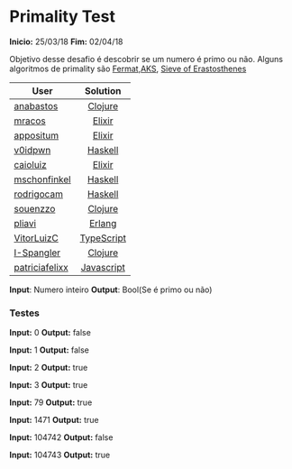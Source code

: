 # Primality Test

**Inicio:** 25/03/18
**Fim:** 02/04/18

Objetivo desse desafio é descobrir se um numero é primo ou não.
Alguns algoritmos de primality são [Fermat](https://en.wikipedia.org/wiki/Fermat_primality_test),[AKS](https://en.wikipedia.org/wiki/AKS_primality_test), [Sieve of Erastosthenes](https://en.wikipedia.org/wiki/Sieve_of_Eratosthenes)

| User        | Solution           |
| ------------- |:-------------:|
| [anabastos](https://github.com/anabastos) | [Clojure](https://github.com/lambda-study-group/desafios/tree/master/2-primality-test/anabastos) |
| [mracos](https://github.com/mracos) | [Elixir](https://github.com/lambda-study-group/desafios/tree/master/2-primality-test/mracos) |
| [appositum](https://github.com/appositum) | [Elixir](https://github.com/lambda-study-group/desafios/tree/master/2-primality-test/appositum) |
| [v0idpwn](https://github.com/v0idpwn) | [Haskell](https://github.com/lambda-study-group/desafios/tree/master/2-primality-test/v0idpwn) |
| [caioluiz](https://github.com/caioluiz) | [Elixir](https://github.com/lambda-study-group/desafios/tree/master/2-primality-test/caioluiz) |
| [mschonfinkel](https://github.com/mschonfinkel) | [Haskell](https://github.com/lambda-study-group/desafios/tree/master/2-primality-test/mschonfinkel) |
| [rodrigocam](https://github.com/mschonfinkel) | [Haskell](https://github.com/lambda-study-group/desafios/tree/master/2-primality-test/rodrigocam) |
| [souenzzo](https://github.com/souenzzo) | [Clojure](https://github.com/lambda-study-group/desafios/tree/master/2-primality-test/souenzzo) |
| [pliavi](https://github.com/pliavi) | [Erlang](https://github.com/lambda-study-group/desafios/tree/master/2-primality-test/pliavi) |
| [VitorLuizC](https://github.com/VitorLuizC) | [TypeScript](https://github.com/lambda-study-group/desafios/tree/master/2-primality-test/VitorLuizC) |
| [I-Spangler](https://github.com/I-Spangler) | [Clojure](https://github.com/lambda-study-group/desafios/tree/master/2-primality-test/ingrid) | 
| [patriciafelixx](https://github.com/patriciafelixx) | [Javascript](https://github.com/lambda-study-group/desafios/tree/master/2-primality-test/patriciafelixx) |


**Input**: Numero inteiro
**Output**: Bool(Se é primo ou não)

### Testes

**Input:** 0
**Output:** false

**Input:** 1
**Output:** false

**Input:** 2
**Output:** true

**Input:** 3
**Output:** true

**Input:** 79
**Output:** true

**Input:** 1471
**Output:** true

**Input:** 104742
**Output:** false

**Input:** 104743
**Output:** true
